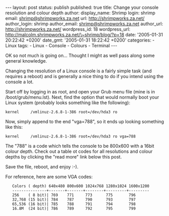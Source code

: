 --- layout: post status: publish published: true title: Change your
console resolution and colour depth author: display\_name: Shrimp login:
shrimp email: shrimp@shrimpworks.za.net url: http://shrimpworks.za.net/
author\_login: shrimp author\_email: shrimp@shrimpworks.za.net
author\_url: http://shrimpworks.za.net/ wordpress\_id: 18
wordpress\_url: http://malcolm.shrimpworks.za.net/\~shrimp/blog/?p=18
date: '2005-01-31 20:22:42 +0200' date\_gmt: '2005-01-31 18:22:42 +0200'
categories: - Linux tags: - Linux - Console - Colours - Terminal ---

OK so not much is going on... Thought I might as well pass along some
general knowledge.

Changing the resolution of a Linux console is a fairly simple task (and
requires a reboot) and is generally a nice thing to do if you intend
using the console a lot.

Start off by logging in as root, and open your Grub menu file (mine is
in /boot/grub/menu.lst). Next, find the option that would normally boot
your Linux system (probably looks something like the following):

`kernel     /vmlinuz-2.6.8-1-386 root=/dev/hda3 ro`

Now, simply append to the end "vga=788", so it ends up looking something
like this:

`kernel     /vmlinuz-2.6.8-1-386 root=/dev/hda3 ro vga=788`

The "788" is a code which tells the console to be 800x600 with a 16bit
colour depth. Check out a table ot codes for all resolutions and colour
depths by clicking the "read more" link below this post.

Save the file, reboot, and enjoy :-).

For reference, here are some VGA codes:

       Colors ( depth) 640x480 800x600 1024x768 1280x1024 1600x1200
       ---------------+-------+-------+--------+---------+---------
       256    ( 8 bit)| 769    771     773      775       796
       32,768 (15 bit)| 784    787     790      793       797
       65,536 (16 bit)| 785    788     791      794       798
       16.8M  (24 bit)| 786    789     792      795       799
